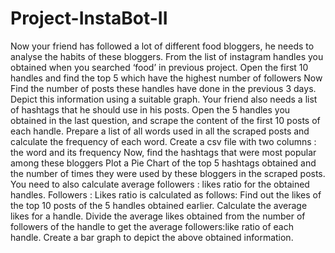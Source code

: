 # Project-InstaBot-II

Now your friend has followed a lot of different food bloggers, he needs to analyse the habits of these bloggers.
From the list of instagram handles you obtained when you searched ‘food’ in previous project. Open the first 10 handles and find the top 5 which have the highest number of followers
Now Find the number of posts these handles have done in the previous 3 days.
Depict this information using a suitable graph.
Your friend also needs a list of hashtags that he should use in his posts.
Open the 5 handles you obtained in the last question, and scrape the content of the first 10 posts of each handle.
Prepare a list of all words used in all the scraped posts and calculate the frequency of each word.
Create a csv file with two columns : the word and its frequency
Now, find the hashtags that were most popular among these bloggers
Plot a Pie Chart of the top 5 hashtags obtained and the number of times they were used by these bloggers in the scraped posts.
You need to also calculate average followers : likes ratio for the obtained handles.
Followers : Likes ratio is calculated as follows:
Find out the likes of the top 10 posts of the 5 handles obtained earlier.
Calculate the average likes for a handle.
Divide the average likes obtained from the number of followers of the handle to get the average followers:like ratio of each handle.
Create a bar graph to depict the above obtained information.
